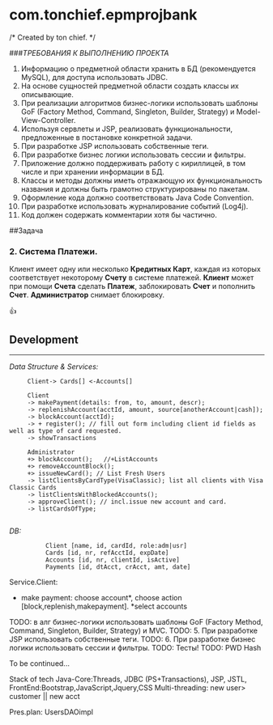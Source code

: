 # com.tonchief.epmprojbank
/* Created by ton chief. */


###*ТРЕБОВАНИЯ К ВЫПОЛНЕНИЮ ПРОЕКТА*

1. Информацию о предметной области хранить в БД (рекомендуется MySQL), для доступа использовать JDBC.
2. На основе сущностей предметной области создать классы их описывающие.
3. При реализации алгоритмов бизнес-логики использовать шаблоны GoF (Factory Method, Command, Singleton, Builder, Strategy) и Model-View-Controller.
4. Используя сервлеты и JSP, реализовать функциональности, предложенные в постановке конкретной задачи.
5. При разработке JSP использовать собственные теги.
6. При разработке бизнес логики использовать сессии и фильтры.
7. Приложение должно поддерживать работу с кириллицей, в том числе и при хранении информации в БД.
8. Классы и методы должны иметь отражающую их функциональность названия и должны быть грамотно структурированы по пакетам.
9. Оформление кода должно соответствовать Java Code Convention.
10. При разработке использовать журналирование событий (Log4j).
11. Код должен содержать комментарии хотя бы частично.


##Задача
### 2.	Система **Платежи**. ###
Клиент имеет одну или несколько **Кредитных Карт**, каждая из которых соответствует некоторому **Счету** в системе платежей.
**Клиент** может при помощи **Счета** сделать **Платеж**, заблокировать **Счет** и пополнить **Счет**.
**Администратор** снимает блокировку.



:+1:

## Development ##
-------------------
 *Data Structure & Services:*
```    
     Client-> Cards[] <-Accounts[]
     
     Client
     -> makePayment(details: from, to, amount, descr);
     -> replenishAccount(acctId, amount, source[anotherAccount|cash]);
     -> blockAccount(acctId);
     -> + register(); // fill out form including client id fields as well as type of card requested.
     -> showTransactions
     
     Administrator
     +> blockAccount();   //+ListAccounts
     +> removeAccountBlock(); 
     +> issueNewCard(); // List Fresh Users 
     -> listClientsByCardType(VisaClassic); list all clients with Visa Classic Cards
     -> listClientsWithBlockedAccounts();
     -> approveClient(); // incl.issue new account and card.
     -> listCardsOfType;
     

```
*DB:*
```    
          Client [name, id, cardId, role:adm|usr]
          Cards [id, nr, refAcctId, expDate]
          Accounts [id, nr, clientId, isActive]
          Payments [id, dtAcct, crAcct, amt, date]
```


Service.Client: 
 - make payment: choose account*, choose action [block,replenish,makepayment]. *select accounts

 TODO: в алг бизнес-логики использовать шаблоны GoF (Factory Method, Command, Singleton, Builder, Strategy) и MVC.
TODO: 5. При разработке JSP использовать собственные теги. 
TODO: 6. При разработке бизнес логики использовать сессии и фильтры.
TODO: Тесты!
TODO: PWD Hash 



To be continued...


Stack of tech
Java-Core:Threads, JDBC (PS+Transactions), JSP, JSTL, FrontEnd:Bootstrap,JavaScript,Jquery,CSS
Multi-threading: new user> customer || new acct

Pres.plan:
UsersDAOimpl
